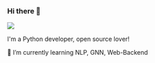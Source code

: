 ### Hi there 👋

![](https://www.codewars.com/users/fireindark707/badges/large?theme=light)

I'm a Python developer, open source lover!

🌱 I’m currently learning NLP, GNN, Web-Backend
